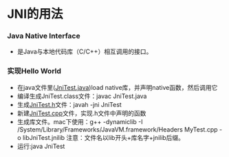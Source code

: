 # JNI的用法
### Java Native Interface
* 是Java与本地代码库（C/C++）相互调用的接口。
### 实现Hello World
* 在java文件里([JniTest.java](https://github.com/y0711/Java/blob/master/JniTest.java))load native库，并声明native函数，然后调用它
* 编译生成JniTest.class文件：javac JniTest.java
* 生成[JniTest.h](https://github.com/y0711/Java/blob/master/JniTest.h)文件：javah -jni JniTest
* 新建[JniTest.cpp](https://github.com/y0711/Java/blob/master/JniTest.cpp)文件，实现.h文件中声明的函数
* 生成库文件。mac下使用：g++ -dynamiclib -I /System/Library/Frameworks/JavaVM.framework/Headers MyTest.cpp -o libJniTest.jnilib
注意：文件名以lib开头+库名字+jnilib后缀。
* 运行:java JniTest
